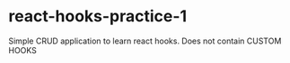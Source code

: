 # react-hooks-practice-1
Simple CRUD application to learn react hooks. Does not contain CUSTOM HOOKS
